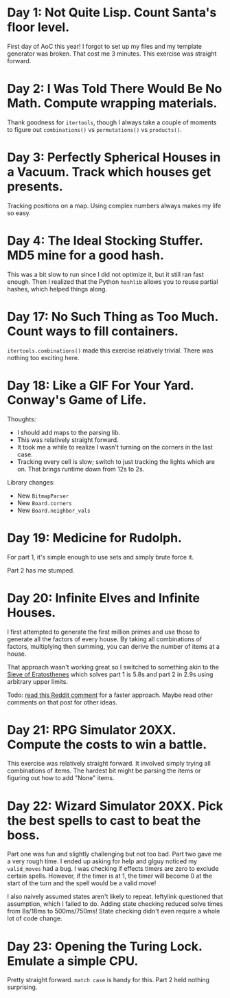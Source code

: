# Day 1: Not Quite Lisp. Count Santa's floor level.

First day of AoC this year!
I forgot to set up my files and my template generator was broken.
That cost me 3 minutes.
This exercise was straight forward.

# Day 2: I Was Told There Would Be No Math. Compute wrapping materials.

Thank goodness for `itertools`, though I always take a couple of moments to figure out `combinations()` vs `permutations()` vs `products()`.

# Day 3: Perfectly Spherical Houses in a Vacuum. Track which houses get presents.

Tracking positions on a map.
Using complex numbers always makes my life so easy.

# Day 4: The Ideal Stocking Stuffer. MD5 mine for a good hash.

This was a bit slow to run since I did not optimize it, but it still ran fast enough.
Then I realized that the Python `hashlib` allows you to reuse partial hashes, which helped things along.

# Day 17: No Such Thing as Too Much. Count ways to fill containers.

`itertools.combinations()` made this exercise relatively trivial.
There was nothing too exciting here.

# Day 18: Like a GIF For Your Yard. Conway's Game of Life.

Thoughts:

* I should add maps to the parsing lib.
* This was relatively straight forward.
* It took me a while to realize I wasn't turning on the corners in the last case.
* Tracking every cell is slow; switch to just tracking the lights which are on.
  That brings runtime down from 12s to 2s.

Library changes:

* New `BitmapParser`
* New `Board.corners`
* New `Board.neighbor_vals`

# Day 19: Medicine for Rudolph.

For part 1, it's simple enough to use sets and simply brute force it.

Part 2 has me stumped.

# Day 20: Infinite Elves and Infinite Houses.

I first attempted to generate the first million primes and use those to generate all the factors of every house.
By taking all combinations of factors, multiplying then summing, you can derive the number of items at a house.

That approach wasn't working great so I switched to something akin to the [Sieve of Eratosthenes](https://en.wikipedia.org/wiki/Sieve_of_Eratosthenes) which solves part 1 is 5.8s and part 2 in 2.9s using arbitrary upper limits.

Todo: [read this Reddit comment](https://www.reddit.com/r/adventofcode/comments/po1zel/comment/hd1esc2/) for a faster approach.
Maybe read other comments on that post for other ideas.

# Day 21: RPG Simulator 20XX. Compute the costs to win a battle.

This exercise was relatively straight forward.
It involved simply trying all combinations of items.
The hardest bit might be parsing the items or figuring out how to add "None" items.

# Day 22: Wizard Simulator 20XX. Pick the best spells to cast to beat the boss.

Part one was fun and slightly challenging but not too bad.
Part two gave me a very rough time.
I ended up asking for help and glguy noticed my `valid_moves` had a bug.
I was checking if effects timers are zero to exclude certain spells.
However, if the timer is at 1, the timer will become 0 at the start of the turn and the spell would be a valid move!

I also naively assumed states aren't likely to repeat.
leftylink questioned that assumption, which I failed to do.
Adding state checking reduced solve times from 8s/18ms to 500ms/750ms!
State checking didn't even require a whole lot of code change.

# Day 23: Opening the Turing Lock. Emulate a simple CPU.

Pretty straight forward.
`match case` is handy for this.
Part 2 held nothing surprising.
